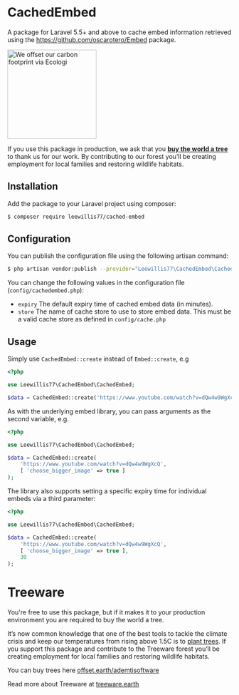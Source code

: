 # CachedEmbed
A package for Laravel 5.5+ and above to cache embed information retrieved using the https://github.com/oscarotero/Embed package.

<a href="https://ecologi.com/ademtisoftware?gift-trees" rel="nofollow noopener noreferrer" target="_blank">
<img src="https://toolkit.ecologi.com/badges/cpw/5e3abd8bd52a6300171beadb?black=true&landscape=true" alt="We offset our carbon footprint via Ecologi" width="200">
</a>


If you use this package in production, we ask that you [**buy the world a tree**](https://ecologi.com/ademtisoftware?gift-trees) to thank us for our work. By contributing to our forest you’ll be creating employment for local families and restoring wildlife habitats.

## Installation
Add the package to your Laravel project using composer:

```bash
$ composer require leewillis77/cached-embed
```

## Configuration
You can publish the configuration file using the following artisan command:

```bash
$ php artisan vendor:publish --provider="Leewillis77\CachedEmbed\CachedEmbedServiceProvider" --tag="config"  
```

You can change the following values in the configuration file (`config/cachedembed.php`):

* `expiry`  The default expiry time of cached embed data (in minutes).
* `store`   The name of cache store to use to store embed data. This must be a valid cache store as defined in `config/cache.php`

## Usage

Simply use `CachedEmbed::create` instead of `Embed::create`, e.g

```php
<?php

use Leewillis77\CachedEmbed\CachedEmbed;

$data = CachedEmbed::create('https://www.youtube.com/watch?v=dQw4w9WgXcQ');
```

As with the underlying embed library, you can pass arguments as the second variable, e.g.

```php
<?php

use Leewillis77\CachedEmbed\CachedEmbed;

$data = CachedEmbed::create(
	'https://www.youtube.com/watch?v=dQw4w9WgXcQ',
	[ 'choose_bigger_image' => true ]
);
```

The library also supports setting a specific expiry time for individual embeds via a third parameter:

```php
<?php

use Leewillis77\CachedEmbed\CachedEmbed;

$data = CachedEmbed::create(
	'https://www.youtube.com/watch?v=dQw4w9WgXcQ',
	[ 'choose_bigger_image' => true ],
	30
);
```

# Treeware

You're free to use this package, but if it makes it to your production environment you are required to buy the world a tree.

It’s now common knowledge that one of the best tools to tackle the climate crisis and keep our temperatures from rising above 1.5C is to <a rel="nofollow" href="https://www.bbc.co.uk/news/science-environment-48870920">plant trees</a>. If you support this package and contribute to the Treeware forest you’ll be creating employment for local families and restoring wildlife habitats.

You can buy trees here [offset.earth/ademtisoftware](https://offset.earth/ademtisoftware?gift-trees)

Read more about Treeware at [treeware.earth](http://treeware.earth)
